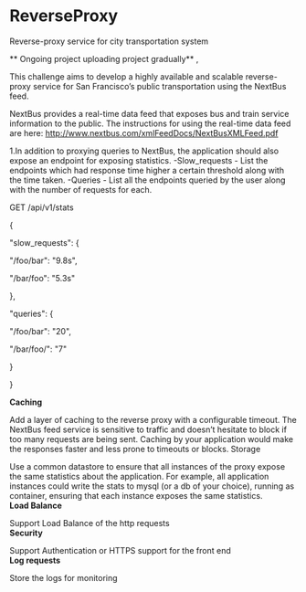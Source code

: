 # ReverseProxy

Reverse-proxy service for city transportation system

** Ongoing project uploading project gradually** ,

This challenge aims to develop a highly available and scalable reverse-proxy service for San Francisco’s public transportation using the NextBus feed.

NextBus provides a real-time data feed that exposes bus and train service information to the public. The instructions for using the real-time data feed are here: http://www.nextbus.com/xmlFeedDocs/NextBusXMLFeed.pdf

1.In addition to proxying queries to NextBus, the application should also expose an endpoint for exposing statistics. -Slow_requests - List the endpoints which had response time higher a certain threshold along with the time taken. -Queries - List all the endpoints queried by the user along with the number of requests for each.

GET /api/v1/stats

{

 "slow_requests": {

   "/foo/bar": "9.8s",

   "/bar/foo": "5.3s"

 },

 "queries": {

   "/foo/bar": "20",

   "/bar/foo/": "7"

 }

}<br/>

**Caching**

Add a layer of caching to the reverse proxy with a configurable timeout. 
The NextBus feed service is sensitive to traffic and doesn’t hesitate to block if 
too many requests are being sent. 
Caching by your application would make the responses faster and less prone to timeouts or blocks.
Storage

Use a common datastore to ensure that all instances of the proxy expose the same statistics about the application.
For example, all application instances could write the stats to mysql (or a db of your choice), 
running as container, 
ensuring that each instance exposes the same statistics.<br/>
**Load Balance**

Support Load Balance of the http requests<br/>
**Security**

Support Authentication or HTTPS support for the front end<br/>
**Log requests**

Store the logs for monitoring
